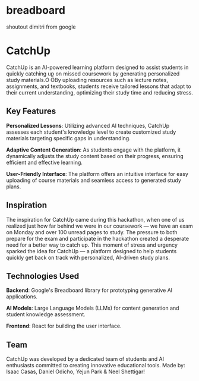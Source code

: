# breadboard
shoutout dimitri from google


# CatchUp

CatchUp is an AI-powered learning platform designed to assist students in quickly catching up on missed coursework by generating personalized study materials. By uploading resources such as lecture notes, assignments, and textbooks, students receive tailored lessons that adapt to their current understanding, optimizing their study time and reducing stress.

## Key Features

**Personalized Lessons**: Utilizing advanced AI techniques, CatchUp assesses each student's knowledge level to create customized study materials targeting specific gaps in understanding.

**Adaptive Content Generation**: As students engage with the platform, it dynamically adjusts the study content based on their progress, ensuring efficient and effective learning.

**User-Friendly Interface**: The platform offers an intuitive interface for easy uploading of course materials and seamless access to generated study plans.

## Inspiration

The inspiration for CatchUp came during this hackathon, when one of us realized just how far behind we were in our coursework — we have an exam on Monday and over 100 unread pages to study. The pressure to both prepare for the exam and participate in the hackathon created a desperate need for a better way to catch up. This moment of stress and urgency sparked the idea for CatchUp — a platform designed to help students quickly get back on track with personalized, AI-driven study plans.

## Technologies Used

**Backend**: Google's Breadboard library for prototyping generative AI applications.

**AI Models**: Large Language Models (LLMs) for content generation and student knowledge assessment.

**Frontend**: React for building the user interface.

## Team

CatchUp was developed by a dedicated team of students and AI enthusiasts committed to creating innovative educational tools. Made by: Isaac Casas, Daniel Odicho, Yejun Park & Neel Shettigar! 
